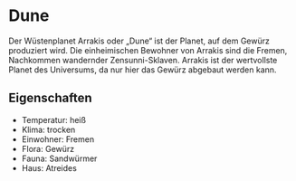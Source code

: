 # Dune

Der Wüstenplanet Arrakis oder „Dune“ ist der Planet, auf dem Gewürz produziert wird. Die einheimischen Bewohner von Arrakis sind die Fremen, Nachkommen wandernder Zensunni-Sklaven. Arrakis ist der wertvollste Planet des Universums, da nur hier das Gewürz abgebaut werden kann.


## Eigenschaften

- Temperatur: heiß
- Klima: trocken
- Einwohner: Fremen
- Flora: Gewürz
- Fauna: Sandwürmer
- Haus: Atreides